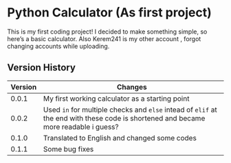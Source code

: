 # Python Calculator (As first project)

This is my first coding project! I decided to make something simple, so here’s a basic calculator.
Also Kerem241 is my other account , forgot changing accounts while uploading.

## Version History

| Version | Changes |
|---------|---------|
| 0.0.1 | My first working calculator as a starting point |
| 0.0.2 | Used `in` for multiple checks and `else` intead of `elif` at the end with these code is shortened and became more readable i guess? |
| 0.1.0 | Translated to English and changed some codes |
| 0.1.1 | Some bug fixes |
